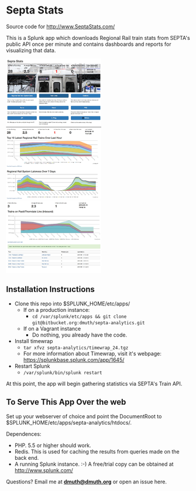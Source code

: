 # Septa Stats

Source code for http://www.SeptaStats.com/

This is a Splunk app which downloads Regional Rail train stats from SEPTA's public API
once per minute and contains dashboards and reports for visualizing that data.

<img src="https://raw.githubusercontent.com/dmuth/SeptaStats/master/img/septa-stats-1.jpg" width="260" />
<img src="https://raw.githubusercontent.com/dmuth/SeptaStats/master/img/septa-stats-2.jpg" width="260" />
<img src="https://raw.githubusercontent.com/dmuth/SeptaStats/master/img/septa-stats-3.jpg" width="260" />


## Installation Instructions

- Clone this repo into $SPLUNK_HOME/etc/apps/
    - If on a production instance:
        - `cd /var/splunk/etc/apps && git clone git@bitbucket.org:dmuth/septa-analytics.git`
    - If on a Vagrant instance
        - Do nothing, you already have the code.
- Install timewrap
    - `tar xfvz septa-analytics/timewrap_24.tgz`
    - For more information about Timewrap, visit it's webpage: https://splunkbase.splunk.com/app/1645/
- Restart Splunk
    - `/var/splunk/bin/splunk restart`

At this point, the app will begin gathering statistics via SEPTA's Train API.

## To Serve This App Over the web

Set up your webserver of choice and point the DocumentRoot to $SPLUNK_HOME/etc/apps/septa-analytics/htdocs/.

Dependences:
- PHP.  5.5 or higher should work.
- Redis. This is used for caching the results from queries made on the back end.
- A running Splunk instance. :-)  A free/trial copy can be obtained at http://www.splunk.com/

Questions?  Email me at **dmuth@dmuth.org** or open an issue here.



